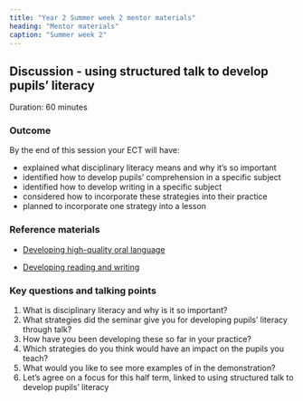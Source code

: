 ```yaml
---
title: "Year 2 Summer week 2 mentor materials"
heading: "Mentor materials"
caption: "Summer week 2"
---
```


## Discussion - using structured talk to develop pupils’ literacy

Duration: 60 minutes

### Outcome

By the end of this session your ECT will have:  
- explained what disciplinary literacy means and why it’s so important 
- identified how to develop pupils’ comprehension in a specific subject 
- identified how to develop writing in a specific subject 
- considered how to incorporate these strategies into their practice 
- planned to incorporate one strategy into a lesson

### Reference materials

- [Developing high-quality oral language](https://support-for-early-career-teachers.education.gov.uk/teach-first/year-1-how-can-you-support-all-pupils-to-succeed/summer-week-1-ect-topic-overview/) 

- [Developing reading and writing](https://support-for-early-career-teachers.education.gov.uk/teach-first/year-1-how-can-you-support-all-pupils-to-succeed/summer-week-1-ect-developing-high-quality-reading-and-writing-skills-topic-overview/) 

### Key questions and talking points

1. What is disciplinary literacy and why is it so important? 
2. What strategies did the seminar give you for developing pupils’ literacy through talk? 
3. How have you been developing these so far in your practice? 
4. Which strategies do you think would have an impact on the pupils you teach? 
5. What would you like to see more examples of in the demonstration? 
6. Let’s agree on a focus for this half term, linked to using structured talk to develop pupils’ literacy 